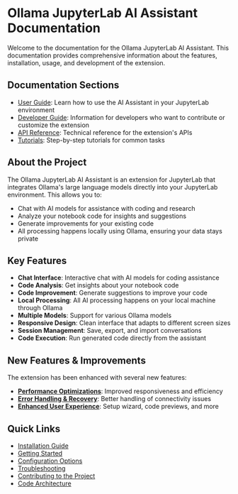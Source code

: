 # Ollama JupyterLab AI Assistant Documentation

Welcome to the documentation for the Ollama JupyterLab AI Assistant. This documentation provides comprehensive information about the features, installation, usage, and development of the extension.

## Documentation Sections

- [User Guide](user-guide/README.md): Learn how to use the AI Assistant in your JupyterLab environment
- [Developer Guide](developer-guide/README.md): Information for developers who want to contribute or customize the extension
- [API Reference](api-reference/README.md): Technical reference for the extension's APIs
- [Tutorials](tutorials/README.md): Step-by-step tutorials for common tasks

## About the Project

The Ollama JupyterLab AI Assistant is an extension for JupyterLab that integrates Ollama's large language models directly into your JupyterLab environment. This allows you to:

- Chat with AI models for assistance with coding and research
- Analyze your notebook code for insights and suggestions
- Generate improvements for your existing code
- All processing happens locally using Ollama, ensuring your data stays private

## Key Features

- **Chat Interface**: Interactive chat with AI models for coding assistance
- **Code Analysis**: Get insights about your notebook code
- **Code Improvement**: Generate suggestions to improve your code
- **Local Processing**: All AI processing happens on your local machine through Ollama
- **Multiple Models**: Support for various Ollama models
- **Responsive Design**: Clean interface that adapts to different screen sizes
- **Session Management**: Save, export, and import conversations
- **Code Execution**: Run generated code directly from the assistant

## New Features & Improvements

The extension has been enhanced with several new features:

- **[Performance Optimizations](developer-guide/performance-optimizations.md)**: Improved responsiveness and efficiency
- **[Error Handling & Recovery](developer-guide/error-handling.md)**: Better handling of connectivity issues
- **[Enhanced User Experience](user-guide/enhanced-user-experience.md)**: Setup wizard, code previews, and more

## Quick Links

- [Installation Guide](user-guide/installation.md)
- [Getting Started](user-guide/getting-started.md)
- [Configuration Options](user-guide/configuration.md)
- [Troubleshooting](user-guide/troubleshooting.md)
- [Contributing to the Project](developer-guide/contributing.md)
- [Code Architecture](developer-guide/architecture.md) 
